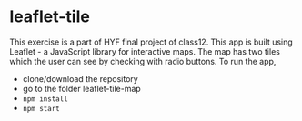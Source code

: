 # leaflet-tile
This exercise is a part of HYF final project of class12. This app is built using Leaflet - a JavaScript library for interactive maps. 
The map has two tiles which the user can see by checking with radio buttons.
To run the app,
- clone/download the repository
- go to the folder leaflet-tile-map
- ```npm install```
- ```npm start```

